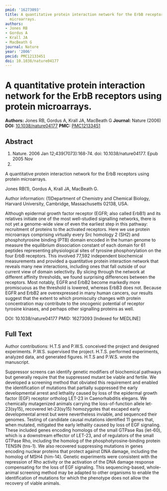 ```yaml
---
pmid: '16273093'
title: A quantitative protein interaction network for the ErbB receptors using protein
  microarrays.
authors:
- Jones RB
- Gordus A
- Krall JA
- MacBeath G
journal: Nature
year: '2006'
pmcid: PMC12133451
doi: 10.1038/nature04177
---
```


# A quantitative protein interaction network for the ErbB receptors using protein microarrays.
**Authors:** Jones RB, Gordus A, Krall JA, MacBeath G
**Journal:** Nature (2006)
**DOI:** [10.1038/nature04177](https://doi.org/10.1038/nature04177)
**PMC:** [PMC12133451](https://www.ncbi.nlm.nih.gov/pmc/articles/PMC12133451/)

## Abstract

1. Nature. 2006 Jan 12;439(7073):168-74. doi: 10.1038/nature04177. Epub 2005 Nov
6.

A quantitative protein interaction network for the ErbB receptors using protein 
microarrays.

Jones RB(1), Gordus A, Krall JA, MacBeath G.

Author information:
(1)Department of Chemistry and Chemical Biology, Harvard University, Cambridge, 
Massachusetts 02138, USA.

Although epidermal growth factor receptor (EGFR; also called ErbB1) and its 
relatives initiate one of the most well-studied signalling networks, there is 
not yet a genome-wide view of even the earliest step in this pathway: 
recruitment of proteins to the activated receptors. Here we use protein 
microarrays comprising virtually every Src homology 2 (SH2) and phosphotyrosine 
binding (PTB) domain encoded in the human genome to measure the equilibrium 
dissociation constant of each domain for 61 peptides representing physiological 
sites of tyrosine phosphorylation on the four ErbB receptors. This involved 
77,592 independent biochemical measurements and provided a quantitative protein 
interaction network that reveals many new interactions, including ones that fall 
outside of our current view of domain selectivity. By slicing through the 
network at different affinity thresholds, we found surprising differences 
between the receptors. Most notably, EGFR and ErbB2 become markedly more 
promiscuous as the threshold is lowered, whereas ErbB3 does not. Because EGFR 
and ErbB2 are overexpressed in many human cancers, our results suggest that the 
extent to which promiscuity changes with protein concentration may contribute to 
the oncogenic potential of receptor tyrosine kinases, and perhaps other 
signalling proteins as well.

DOI: 10.1038/nature04177
PMID: 16273093 [Indexed for MEDLINE]

## Full Text

Author contributions: H.T.S and P.W.S. conceived the project and designed experiments. P.W.S. supervised the project. H.T.S. performed experiments, analyzed data, and generated figures. H.T.S and P.W.S. wrote the manuscript.

Suppressor screens can identify genetic modifiers of biochemical pathways but generally require that the suppressed mutant be viable and fertile. We developed a screening method that obviated this requirement and enabled the identification of mutations that partially suppressed the early developmental arrest and lethality caused by loss of the epidermal growth factor (EGF) receptor ortholog LET-23 in Caenorhabditis elegans. We chemically mutagenized animals carrying the loss-of-function allele let-23(sy15), recovered let-23(sy15) homozygotes that escaped early developmental arrest but were nevertheless inviable, and sequenced their genomes. Testing of candidate causal mutations identified 11 genes that, when mutated, mitigated the early lethality caused by loss of EGF signaling. These included genes encoding homologs of the small GTPase Ras (let-60), which is a downstream effector of LET-23, and of regulators of the small GTPase Rho, including the homolog of the phosphotyrosine-binding protein TENSIN (tns-1). We also recovered suppressing mutations in genes encoding nuclear proteins that protect against DNA damage, including the homolog of MSH4 (him-14). Genetic experiments were consistent with the repression of Rho activity or the activation of the DNA damage response compensating for the loss of EGF signaling. This sequencing-based, whole-animal screening method may be adapted to other organisms to enable the identification of mutations for which the phenotype does not allow the recovery of viable animals.
